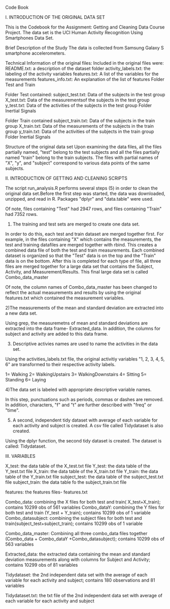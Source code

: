 Code Book

I. INTRODUCTION OF THE ORIGINAL DATA SET

This is the Codebook for the Assignment: Getting and Cleaning Data Course Project. The data set is the UCI Human Activity Recognition Using Smartphones Data Set.

Brief Description of the Study
The data is collected from Samsung Galaxy S smartphone accelerometers.

Technical Information of the original files:
Included in the original files were:
README.txt: a description of the dataset folder
activity_labels.txt: the labeling of the activity variables
features.txt: A list of the variables for the measurements 
features_info.txt: An explanation of the list of features
Folder Test and Train

Folder Test contained:
subject_test.txt: Data of the subjects in the test group
X_test.txt: Data of the measurementsof the subjects in the test group
y_test.txt: Data of the activities of the subjects in the test group
Folder Inertial Signals

Folder Train contained
subject_train.txt: Data of the subjects in the train group
X_train.txt: Data of the measurements of the subjects in the train group
y_train.txt: Data of the activities of the subjects in the train group
Folder Inertial Signals

Structure of the original data set
Upon examining the data files, all the files partially named, "test" belong to the test subjects and all the files partially named "train" belong to the train subjects.
The files with partial names of "X", "y", and "subject" correspond to various data points of the same subjects.

II. INTRODUCTION OF GETTING AND CLEANING SCRIPTS

The script run_analysis.R performs several steps (5) in order to clean the original data set.Before the first step was started, the data was downloaded, unzipped, and read in R. Packages "dplyr" and "data.table" were used.

Of note, files containing "Test" had 2947 rows, and files containing "Train" had 7352 rows.

1) The training and test sets are merged to create one data set. 
	
In order to do this, each test and train dataset are merged together first. For example, in the files containing "X" which contains the measurements, the test and training datafiles are merged together with rbind. This creates a combined data file of both the test and train measurements. Each combined dataset is organized so that the "Test" data is on the top and the "Train" data is on the bottom. After this is completed for each type of file, all three files are merged together for a large data set that contains the Subject, Activity, and Measurement/Results. This final large data set is called Combo_data_master


Of note, the column names of Combo_data_master has been changed to reflect the actual measurements and results by using the original features.txt which contained the measurement variables. 

2)The measurements of the mean and standard deviation are extracted into a new data set.

Using grep, the measuremetns of mean and standard deviations are extracted into the data frame- Extracted_data. In addition, the columns for subject and activity are added to this data frame.

3) Descriptive activies names are used to name the activities in the data set.

Using the activities_labels.txt file, the original activitiy variables "1, 2, 3, 4, 5, 6" are transformed to their respective activity labels.

 1= Walking
 2= WalkingUpstairs
 3= WalkingDownstairs
 4= Sitting
 5= Standing
 6= Laying 

4)The data set is labeled with appropriate descriptive variable names.

In this step, punctuations such as periods, commas or dashes are removed. In addition, characters, "f" and "t" are further described with "freq" or "time".

5) A second, independent tidy dataset with average of each variable for each activity and subject is created. A csv file called Tidydataset is also created.

Using the dplyr function, the second tidy dataset is created. The dataset is called: Tidydataset.

 
III. VARIABLES

X_test: the data table of the X_test.txt file
Y_test: the data table of the Y_test.txt file
X_train: the data table of the X_train.txt file
Y_train: the data table of the Y_train.txt file
subject_test: the data table of the subject_test.txt file
subject_train: the data table fo the subject_train.txt file

features: the features files- features.txt

Combo_data: combining the X files for both test and train( X_test+X_train); contains 10299 obs of 561 variables
Combo_dataY: combining the Y files for both test and train (Y_test + Y_train); contains 10299 obs of 1 variable
Combo_datasubject:  combining the subject files for both test and train(subject_test+subject_train); contains 10299 obs of 1 variable

Combo_data_master: Combining all three combo_data files together (Combo_data + Combo_dataY +Combo_datasubject); contains 10299 obs of 563 variables

Extracted_data: the extracted data containing the mean and standard deviation measurements along with columns for Subject and Activity; contains 10299 obs of 81 variables

Tidydataset: the 2nd independent data set with the average of each variable for each activity and subject; contains 180 observations and 81 variables

Tidydataset.txt: the txt file of the 2nd independent data set with average of each variable for each activity and subject

